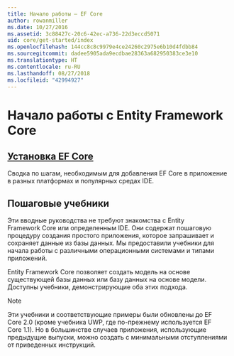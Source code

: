 ```yaml
---
title: Начало работы — EF Core
author: rowanmiller
ms.date: 10/27/2016
ms.assetid: 3c88427c-20c6-42ec-a736-22d3eccd5071
uid: core/get-started/index
ms.openlocfilehash: 144cc8c8c9979e4ce24260c2975e6b10d4fdbb84
ms.sourcegitcommit: dadee5905ada9ecdbae28363a682950383ce3e10
ms.translationtype: HT
ms.contentlocale: ru-RU
ms.lasthandoff: 08/27/2018
ms.locfileid: "42994927"
---
```

# <a name="getting-started-with-entity-framework-core"></a>Начало работы с Entity Framework Core

## <a name="installing-ef-coreinstallindexmd"></a>[Установка EF Core](install/index.md)

Сводка по шагам, необходимым для добавления EF Core в приложение в разных платформах и популярных средах IDE.

## <a name="step-by-step-tutorials"></a>Пошаговые учебники

Эти вводные руководства не требуют знакомства с Entity Framework Core или определенным IDE. Они содержат пошаговую процедуру создания простого приложения, которое запрашивает и сохраняет данные из базы данных. Мы предоставили учебники для начала работы с различными операционными системами и типами приложений.

Entity Framework Core позволяет создать модель на основе существующей базы данных или базу данных на основе модели. Доступны учебники, демонстрирующие оба этих подхода.

> [!NOTE]  
> Эти учебники и соответствующие примеры были обновлены до EF Core 2.0 (кроме учебника UWP, где по-прежнему используется EF Core 1.1). Но в большинстве случаев приложения, использующие предыдущие выпуски, можно создать с минимальными отступлениями от приведенных инструкций. 
